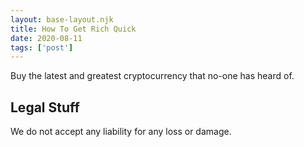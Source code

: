 ```yaml
---
layout: base-layout.njk 
title: How To Get Rich Quick
date: 2020-08-11
tags: ['post']
---
```

Buy the latest and greatest cryptocurrency that no-one has heard of.
 
## Legal Stuff
We do not accept any liability for any loss or damage.